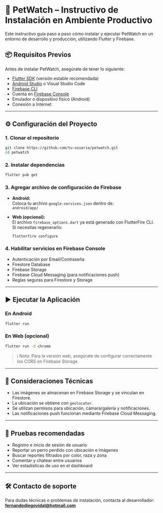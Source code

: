 # 🐶 PetWatch – Instructivo de Instalación en Ambiente Productivo

Este instructivo guía paso a paso cómo instalar y ejecutar PetWatch en un entorno de desarrollo y producción, utilizando Flutter y Firebase.

## 📦 Requisitos Previos

Antes de instalar PetWatch, asegúrate de tener lo siguiente:

- [Flutter SDK](https://flutter.dev/docs/get-started/install) (versión estable recomendada)
- [Android Studio](https://developer.android.com/studio) o Visual Studio Code
- [Firebase CLI](https://firebase.google.com/docs/cli)
- Cuenta en [Firebase Console](https://console.firebase.google.com/)
- Emulador o dispositivo físico (Android)
- Conexión a Internet

---

## ⚙️ Configuración del Proyecto

### 1. Clonar el repositorio

```bash
git clone https://github.com/tu-usuario/petwatch.git
cd petwatch
```

### 2. Instalar dependencias

```bash
flutter pub get
```

### 3. Agregar archivo de configuración de Firebase

- **Android:**  
  Coloca tu archivo `google-services.json` dentro de:  
  `android/app/`

- **Web (opcional):**  
  El archivo `firebase_options.dart` ya está generado con FlutterFire CLI. Si necesitas regenerarlo:
  ```bash
  flutterfire configure
  ```

### 4. Habilitar servicios en Firebase Console

- Autenticación por Email/Contraseña
- Firestore Database
- Firebase Storage
- Firebase Cloud Messaging (para notificaciones push)
- Reglas seguras para Firestore y Storage

---

## ▶️ Ejecutar la Aplicación

### En Android

```bash
flutter run
```

### En Web (opcional)

```bash
flutter run -d chrome
```

> ℹ️ Nota: Para la versión web, asegúrate de configurar correctamente los CORS en Firebase Storage.

---

## 📱 Consideraciones Técnicas

- Las imágenes se almacenan en Firebase Storage y se vinculan en Firestore.
- La ubicación se obtiene con `geolocator`.
- Se utilizan permisos para ubicación, cámara/galería y notificaciones.
- Las notificaciones push funcionan mediante Firebase Cloud Messaging.

---

## 🧪 Pruebas recomendadas

- Registro e inicio de sesión de usuario
- Reportar un perro perdido con ubicación e imágenes
- Buscar reportes filtrados por color, raza y zona
- Comentar y chatear entre usuarios
- Ver estadísticas de uso en el dashboard

---

## 🛠️ Contacto de soporte

Para dudas técnicas o problemas de instalación, contacta al desarrollador:  
**fernandodiegovidal@hotmail.com**
